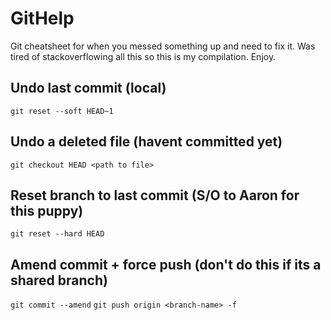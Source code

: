 # GitHelp
Git cheatsheet for when you messed something up and need to fix it. Was tired of stackoverflowing all this so this is my compilation. Enjoy.

## Undo last commit (local)
```git reset --soft HEAD~1```

## Undo a deleted file (havent committed yet)
```git checkout HEAD <path to file>```

## Reset branch to last commit (S/O to Aaron for this puppy)
```git reset --hard HEAD```

## Amend commit + force push (don't do this if its a shared branch)
```git commit --amend```
```git push origin <branch-name> -f```
